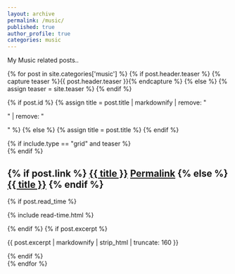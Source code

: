 ```yaml
---
layout: archive
permalink: /music/
published: true
author_profile: true
categories: music
---
```


My Music related posts..

  {% for post in site.categories['music'] %}
    {% if post.header.teaser %}
  {% capture teaser %}{{ post.header.teaser }}{% endcapture %}
{% else %}
  {% assign teaser = site.teaser %}
{% endif %}

{% if post.id %}
  {% assign title = post.title | markdownify | remove: "<p>" | remove: "</p>" %}
{% else %}
  {% assign title = post.title %}
{% endif %}

<div class="{{ include.type | default: "list" }}__item">
  <article class="archive__item" itemscope itemtype="http://schema.org/CreativeWork">
    {% if include.type == "grid" and teaser %}
      <div class="archive__item-teaser">
        <img src=
          {% if teaser contains "://" %}
            "{{ teaser }}"
          {% else %}
            "{{ teaser | relative_url }}"
          {% endif %}
          alt="">
      </div>
    {% endif %}
    <h2 class="archive__item-title" itemprop="headline">
      {% if post.link %}
        <a href="{{ post.link }}">{{ title }}</a> <a href="{{ post.url | relative_url }}" rel="permalink"><i class="fas fa-link" aria-hidden="true" title="permalink"></i><span class="sr-only">Permalink</span></a>
      {% else %}
        <a href="{{ post.url | relative_url }}" rel="permalink">{{ title }}</a>
      {% endif %}
    </h2>
    {% if post.read_time %}
      <p class="page__meta"><i class="far fa-clock" aria-hidden="true"></i> {% include read-time.html %}</p>
    {% endif %}
    {% if post.excerpt %}<p class="archive__item-excerpt" itemprop="description">{{ post.excerpt | markdownify | strip_html | truncate: 160 }}</p>{% endif %}
  </article>
</div>
  {% endfor %}

